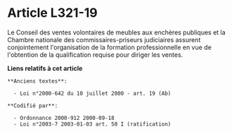 # Article L321-19

Le Conseil des ventes volontaires de meubles aux enchères publiques et la Chambre nationale des commissaires-priseurs
judiciaires assurent conjointement l'organisation de la formation professionnelle en vue de l'obtention de la qualification
requise pour diriger les ventes.

**Liens relatifs à cet article**

	**Anciens textes**:

	  - Loi n°2000-642 du 10 juillet 2000 - art. 19 (Ab)

	**Codifié par**:

	  - Ordonnance 2000-912 2000-09-18
	  - Loi n°2003-7 2003-01-03 art. 50 I (ratification)
